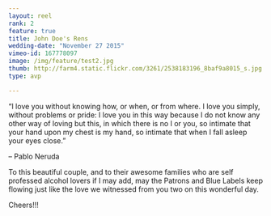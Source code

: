 ```yaml
---
layout: reel
rank: 2
feature: true
title: John Doe's Rens
wedding-date: "November 27 2015"
vimeo-id: 167778097
image: /img/feature/test2.jpg
thumb: http://farm4.static.flickr.com/3261/2538183196_8baf9a8015_s.jpg
type: avp  

---
```

“I love you without knowing how, or when, or from where. I love you simply, without problems or pride: I love you in this way because I do not know any other way of loving but this, in which there is no I or you, so intimate that your hand upon my chest is my hand, so intimate that when I fall asleep your eyes close.”

– Pablo Neruda

To this beautiful couple, and to their awesome families who are self professed alcohol lovers if I may add, may the Patrons and Blue Labels keep flowing just like the love we witnessed from you two on this wonderful day.

Cheers!!!